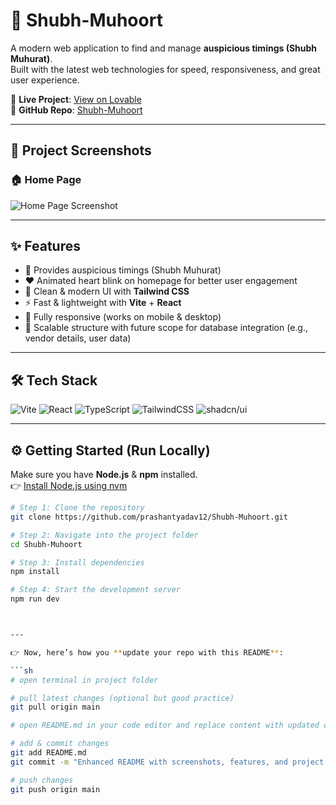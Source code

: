 # 🌟 Shubh-Muhoort

A modern web application to find and manage **auspicious timings (Shubh Muhurat)**.  
Built with the latest web technologies for speed, responsiveness, and great user experience.  

🔗 **Live Project**: [View on Lovable](https://lovable.dev/projects/c5a8f06c-a596-4715-9f90-34d1e5bd4a19)  
🔗 **GitHub Repo**: [Shubh-Muhoort](https://github.com/prashantyadav12/Shubh-Muhoort)  

---

## 📸 Project Screenshots

### 🏠 Home Page
![Home Page Screenshot](https://raw.githubusercontent.com/prashantyadav12/Shubh-Muhoort/main/public/img/screenshot1.png)



---

## ✨ Features

- 📅 Provides auspicious timings (Shubh Muhurat)  
- ❤️ Animated heart blink on homepage for better user engagement  
- 🎨 Clean & modern UI with **Tailwind CSS**  
- ⚡ Fast & lightweight with **Vite** + **React**  
- 📱 Fully responsive (works on mobile & desktop)  
- 🔐 Scalable structure with future scope for database integration (e.g., vendor details, user data)  

---

## 🛠️ Tech Stack

![Vite](https://img.shields.io/badge/Vite-646CFF?style=for-the-badge&logo=vite&logoColor=white)
![React](https://img.shields.io/badge/React-20232A?style=for-the-badge&logo=react&logoColor=61DAFB)
![TypeScript](https://img.shields.io/badge/TypeScript-3178C6?style=for-the-badge&logo=typescript&logoColor=white)
![TailwindCSS](https://img.shields.io/badge/TailwindCSS-38B2AC?style=for-the-badge&logo=tailwind-css&logoColor=white)
![shadcn/ui](https://img.shields.io/badge/shadcn--ui-000000?style=for-the-badge)

---

## ⚙️ Getting Started (Run Locally)

Make sure you have **Node.js** & **npm** installed.  
👉 [Install Node.js using nvm](https://github.com/nvm-sh/nvm#installing-and-updating)

```sh
# Step 1: Clone the repository
git clone https://github.com/prashantyadav12/Shubh-Muhoort.git

# Step 2: Navigate into the project folder
cd Shubh-Muhoort

# Step 3: Install dependencies
npm install

# Step 4: Start the development server
npm run dev



---

👉 Now, here’s how you **update your repo with this README**:  

```sh
# open terminal in project folder

# pull latest changes (optional but good practice)
git pull origin main

# open README.md in your code editor and replace content with updated one

# add & commit changes
git add README.md
git commit -m "Enhanced README with screenshots, features, and project details"

# push changes
git push origin main
